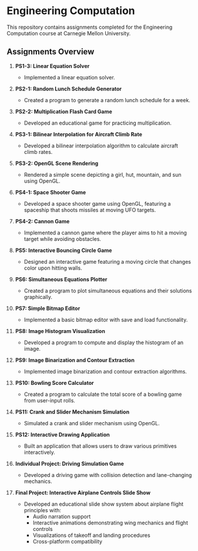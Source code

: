 # Engineering Computation

This repository contains assignments completed for the Engineering Computation course at Carnegie Mellon University.

## Assignments Overview

1. **PS1-3: Linear Equation Solver**
   * Implemented a linear equation solver.

2. **PS2-1: Random Lunch Schedule Generator**
   * Created a program to generate a random lunch schedule for a week.

3. **PS2-2: Multiplication Flash Card Game**
   * Developed an educational game for practicing multiplication.

4. **PS3-1: Bilinear Interpolation for Aircraft Climb Rate**
   * Developed a bilinear interpolation algorithm to calculate aircraft climb rates.

5. **PS3-2: OpenGL Scene Rendering**
   * Rendered a simple scene depicting a girl, hut, mountain, and sun using OpenGL.

6. **PS4-1: Space Shooter Game**
   * Developed a space shooter game using OpenGL, featuring a spaceship that shoots missiles at moving UFO targets.

7. **PS4-2: Cannon Game**
   * Implemented a cannon game where the player aims to hit a moving target while avoiding obstacles.

8. **PS5: Interactive Bouncing Circle Game**
   * Designed an interactive game featuring a moving circle that changes color upon hitting walls.

9. **PS6: Simultaneous Equations Plotter**
   * Created a program to plot simultaneous equations and their solutions graphically.

10. **PS7: Simple Bitmap Editor**
    * Implemented a basic bitmap editor with save and load functionality.

11. **PS8: Image Histogram Visualization**
    * Developed a program to compute and display the histogram of an image.

12. **PS9: Image Binarization and Contour Extraction**
    * Implemented image binarization and contour extraction algorithms.

13. **PS10: Bowling Score Calculator**
    * Created a program to calculate the total score of a bowling game from user-input rolls.

14. **PS11: Crank and Slider Mechanism Simulation**
    * Simulated a crank and slider mechanism using OpenGL.

15. **PS12: Interactive Drawing Application**
    * Built an application that allows users to draw various primitives interactively.

16. **Individual Project: Driving Simulation Game**
    * Developed a driving game with collision detection and lane-changing mechanics.

17. **Final Project: Interactive Airplane Controls Slide Show**
    * Developed an educational slide show system about airplane flight principles with:
      * Audio narration support
      * Interactive animations demonstrating wing mechanics and flight controls
      * Visualizations of takeoff and landing procedures
      * Cross-platform compatibility